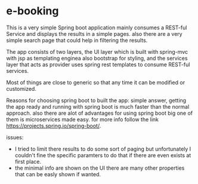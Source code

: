# e-booking

This is a very simple Spring boot application mainly consumes a REST-ful Service and displays the results in a simple pages. also
there are a very simple search page that could help in filtering the results.

The app consists of two layers, the UI layer which is built with spring-mvc with jsp as templating enginea also bootstrap for styling, and the services
layer that acts as provider uses spring rest templates to consume REST-ful services.

Most of things are close to generic so that any time it can be modified or customized.

Reasons for choosing spring boot to built the app: simple answer, getting the app ready and running with spring boot is much faster than
the normal approach. also there are alot of advantages for using spring boot big one of them is microservices made easy. for more info
follow the link https://projects.spring.io/spring-boot/.

issues:
- I tried to limit there results to do some sort of paging but unfortunately I couldn't fine the specific paramters          to do that if there are even exists at first place.
- the minimal info are shown on the UI there are many other properties that can be easly shown if wanted.

